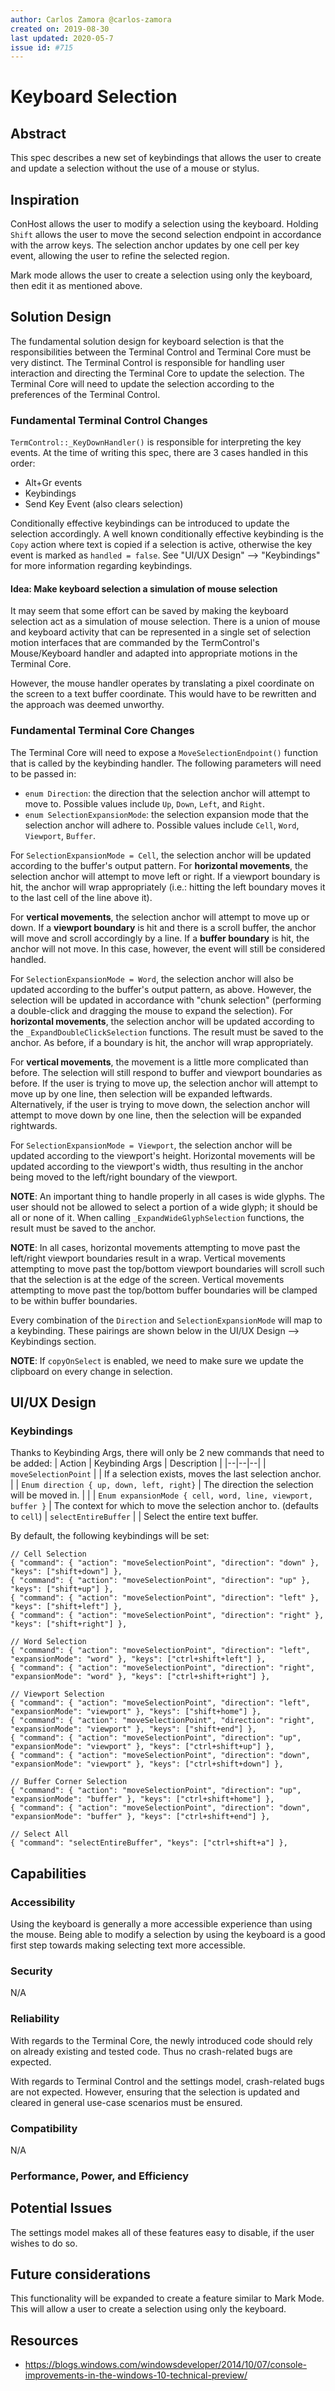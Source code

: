 ```yaml
---
author: Carlos Zamora @carlos-zamora
created on: 2019-08-30
last updated: 2020-05-7
issue id: #715
---
```


# Keyboard Selection

## Abstract

This spec describes a new set of keybindings that allows the user to create and update a selection without the use of a mouse or stylus.

## Inspiration

ConHost allows the user to modify a selection using the keyboard. Holding `Shift` allows the user to move the second selection endpoint in accordance with the arrow keys. The selection anchor updates by one cell per key event, allowing the user to refine the selected region.

Mark mode allows the user to create a selection using only the keyboard, then edit it as mentioned above.


## Solution Design

The fundamental solution design for keyboard selection is that the responsibilities between the Terminal Control and Terminal Core must be very distinct. The Terminal Control is responsible for handling user interaction and directing the Terminal Core to update the selection. The Terminal Core will need to update the selection according to the preferences of the Terminal Control.


### Fundamental Terminal Control Changes

`TermControl::_KeyDownHandler()` is responsible for interpreting the key events. At the time of writing this spec, there are 3 cases handled in this order:
- Alt+Gr events
- Keybindings
- Send Key Event (also clears selection)

Conditionally effective keybindings can be introduced to update the selection accordingly. A well known conditionally effective keybinding is the `Copy` action where text is copied if a selection is active, otherwise the key event is marked as `handled = false`. See "UI/UX Design" --> "Keybindings" for more information regarding keybindings.

#### Idea: Make keyboard selection a simulation of mouse selection
It may seem that some effort can be saved by making the keyboard selection act as a simulation of mouse selection. There is a union of mouse and keyboard activity that can be represented in a single set of selection motion interfaces that are commanded by the TermControl's Mouse/Keyboard handler and adapted into appropriate motions in the Terminal Core.

However, the mouse handler operates by translating a pixel coordinate on the screen to a text buffer coordinate. This would have to be rewritten and the approach was deemed unworthy.


### Fundamental Terminal Core Changes

The Terminal Core will need to expose a `MoveSelectionEndpoint()` function that is called by the keybinding handler. The following parameters will need to be passed in:
- `enum Direction`: the direction that the selection anchor will attempt to move to. Possible values include `Up`, `Down`, `Left`, and `Right`.
- `enum SelectionExpansionMode`: the selection expansion mode that the selection anchor will adhere to. Possible values include `Cell`, `Word`, `Viewport`, `Buffer`.

For `SelectionExpansionMode = Cell`, the selection anchor will be updated according to the buffer's output pattern. For **horizontal movements**, the selection anchor will attempt to move left or right. If a viewport boundary is hit, the anchor will wrap appropriately (i.e.: hitting the left boundary moves it to the last cell of the line above it).

For **vertical movements**, the selection anchor will attempt to move up or down. If a **viewport boundary** is hit and there is a scroll buffer, the anchor will move and scroll accordingly by a line. If a **buffer boundary** is hit, the anchor will not move. In this case, however, the event will still be considered handled.

For `SelectionExpansionMode = Word`, the selection anchor will also be updated according to the buffer's output pattern, as above. However, the selection will be updated in accordance with "chunk selection" (performing a double-click and dragging the mouse to expand the selection). For **horizontal movements**, the selection anchor will be updated according to the `_ExpandDoubleClickSelection` functions. The result must be saved to the anchor. As before, if a boundary is hit, the anchor will wrap appropriately.

For **vertical movements**, the movement is a little more complicated than before. The selection will still respond to buffer and viewport boundaries as before. If the user is trying to move up, the selection anchor will attempt to move up by one line, then selection will be expanded leftwards. Alternatively, if the user is trying to move down, the selection anchor will attempt to move down by one line, then the selection will be expanded rightwards.

For `SelectionExpansionMode = Viewport`, the selection anchor will be updated according to the viewport's height. Horizontal movements will be updated according to the viewport's width, thus resulting in the anchor being moved to the left/right boundary of the viewport.

**NOTE**: An important thing to handle properly in all cases is wide glyphs. The user should not be allowed to select a portion of a wide glyph; it should be all or none of it. When calling `_ExpandWideGlyphSelection` functions, the result must be saved to the anchor.

**NOTE**: In all cases, horizontal movements attempting to move past the left/right viewport boundaries result in a wrap. Vertical movements attempting to move past the top/bottom viewport boundaries will scroll such that the selection is at the edge of the screen. Vertical movements attempting to move past the top/bottom buffer boundaries will be clamped to be within buffer boundaries.

Every combination of the `Direction` and `SelectionExpansionMode` will map to a keybinding. These pairings are shown below in the UI/UX Design --> Keybindings section.

**NOTE**: If `copyOnSelect` is enabled, we need to make sure we update the clipboard on every change in selection.


## UI/UX Design

### Keybindings

Thanks to Keybinding Args, there will only be 2 new commands that need to be added:
| Action | Keybinding Args | Description |
|--|--|--|
| `moveSelectionPoint` |                                                               | If a selection exists, moves the last selection anchor.
|                       | `Enum direction { up, down, left, right}`                     | The direction the selection will be moved in. |
|                       | `Enum expansionMode { cell, word, line, viewport, buffer }`   | The context for which to move the selection anchor to. (defaults to `cell`)
| `selectEntireBuffer`  | | Select the entire text buffer.


By default, the following keybindings will be set:
```JS
// Cell Selection
{ "command": { "action": "moveSelectionPoint", "direction": "down" },  "keys": ["shift+down"] },
{ "command": { "action": "moveSelectionPoint", "direction": "up" },    "keys": ["shift+up"] },
{ "command": { "action": "moveSelectionPoint", "direction": "left" },  "keys": ["shift+left"] },
{ "command": { "action": "moveSelectionPoint", "direction": "right" }, "keys": ["shift+right"] },

// Word Selection
{ "command": { "action": "moveSelectionPoint", "direction": "left",    "expansionMode": "word" }, "keys": ["ctrl+shift+left"] },
{ "command": { "action": "moveSelectionPoint", "direction": "right",   "expansionMode": "word" }, "keys": ["ctrl+shift+right"] },

// Viewport Selection
{ "command": { "action": "moveSelectionPoint", "direction": "left",    "expansionMode": "viewport" }, "keys": ["shift+home"] },
{ "command": { "action": "moveSelectionPoint", "direction": "right",   "expansionMode": "viewport" }, "keys": ["shift+end"] },
{ "command": { "action": "moveSelectionPoint", "direction": "up",      "expansionMode": "viewport" }, "keys": ["ctrl+shift+up"] },
{ "command": { "action": "moveSelectionPoint", "direction": "down",    "expansionMode": "viewport" }, "keys": ["ctrl+shift+down"] },

// Buffer Corner Selection
{ "command": { "action": "moveSelectionPoint", "direction": "up",      "expansionMode": "buffer" }, "keys": ["ctrl+shift+home"] },
{ "command": { "action": "moveSelectionPoint", "direction": "down",    "expansionMode": "buffer" }, "keys": ["ctrl+shift+end"] },

// Select All
{ "command": "selectEntireBuffer", "keys": ["ctrl+shift+a"] },
```

## Capabilities

### Accessibility

Using the keyboard is generally a more accessible experience than using the mouse. Being able to modify a selection by using the keyboard is a good first step towards making selecting text more accessible.

### Security

N/A

### Reliability

With regards to the Terminal Core, the newly introduced code should rely on already existing and tested code. Thus no crash-related bugs are expected.

With regards to Terminal Control and the settings model, crash-related bugs are not expected. However, ensuring that the selection is updated and cleared in general use-case scenarios must be ensured.

### Compatibility

N/A

### Performance, Power, and Efficiency

## Potential Issues

The settings model makes all of these features easy to disable, if the user wishes to do so.

## Future considerations

This functionality will be expanded to create a feature similar to Mark Mode. This will allow a user to create a selection using only the keyboard.


## Resources

- https://blogs.windows.com/windowsdeveloper/2014/10/07/console-improvements-in-the-windows-10-technical-preview/
